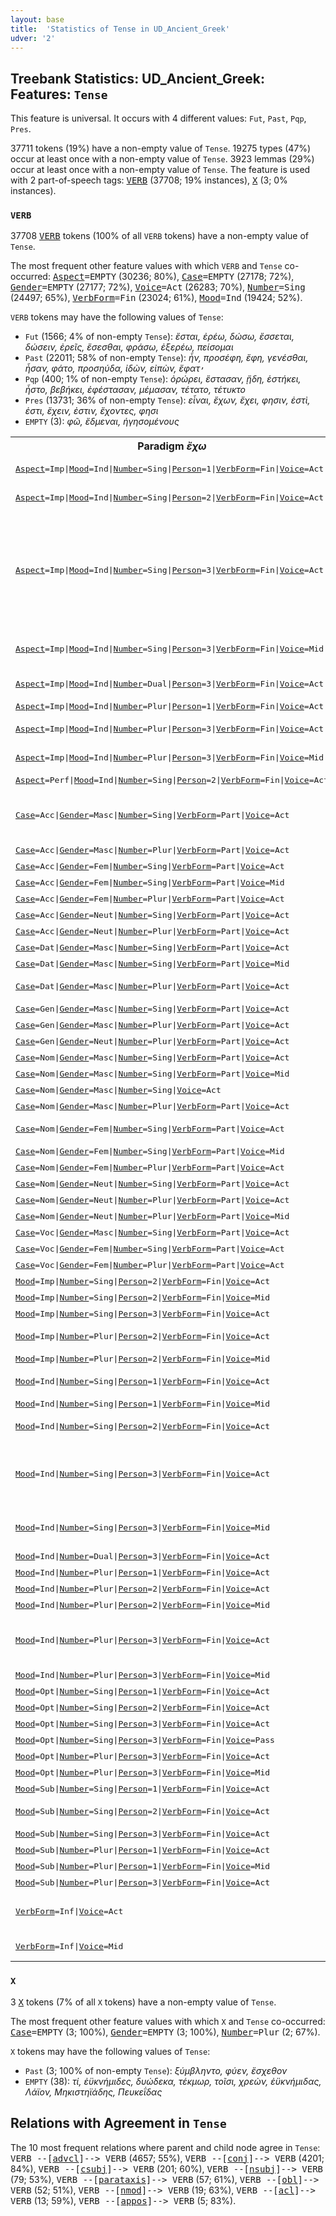 ```yaml
---
layout: base
title:  'Statistics of Tense in UD_Ancient_Greek'
udver: '2'
---
```


## Treebank Statistics: UD_Ancient_Greek: Features: `Tense`

This feature is universal.
It occurs with 4 different values: `Fut`, `Past`, `Pqp`, `Pres`.

37711 tokens (19%) have a non-empty value of `Tense`.
19275 types (47%) occur at least once with a non-empty value of `Tense`.
3923 lemmas (29%) occur at least once with a non-empty value of `Tense`.
The feature is used with 2 part-of-speech tags: <tt><a href="grc-pos-VERB.html">VERB</a></tt> (37708; 19% instances), <tt><a href="grc-pos-X.html">X</a></tt> (3; 0% instances).

### `VERB`

37708 <tt><a href="grc-pos-VERB.html">VERB</a></tt> tokens (100% of all `VERB` tokens) have a non-empty value of `Tense`.

The most frequent other feature values with which `VERB` and `Tense` co-occurred: <tt><a href="grc-feat-Aspect.html">Aspect</a></tt><tt>=EMPTY</tt> (30236; 80%), <tt><a href="grc-feat-Case.html">Case</a></tt><tt>=EMPTY</tt> (27178; 72%), <tt><a href="grc-feat-Gender.html">Gender</a></tt><tt>=EMPTY</tt> (27177; 72%), <tt><a href="grc-feat-Voice.html">Voice</a></tt><tt>=Act</tt> (26283; 70%), <tt><a href="grc-feat-Number.html">Number</a></tt><tt>=Sing</tt> (24497; 65%), <tt><a href="grc-feat-VerbForm.html">VerbForm</a></tt><tt>=Fin</tt> (23024; 61%), <tt><a href="grc-feat-Mood.html">Mood</a></tt><tt>=Ind</tt> (19424; 52%).

`VERB` tokens may have the following values of `Tense`:

* `Fut` (1566; 4% of non-empty `Tense`): <em>ἔσται, ἐρέω, δώσω, ἔσσεται, δώσειν, ἐρεῖς, ἔσεσθαι, φράσω, ἐξερέω, πείσομαι</em>
* `Past` (22011; 58% of non-empty `Tense`): <em>ἦν, προσέφη, ἔφη, γενέσθαι, ἦσαν, φάτο, προσηύδα, ἰδὼν, εἰπὼν, ἔφατ̓</em>
* `Pqp` (400; 1% of non-empty `Tense`): <em>ὀρώρει, ἕστασαν, ᾔδη, ἑστήκει, ἧστο, βεβήκει, ἐφέστασαν, μέμασαν, τέτατο, τέτυκτο</em>
* `Pres` (13731; 36% of non-empty `Tense`): <em>εἶναι, ἔχων, ἔχει, φησιν, ἐστὶ, ἐστι, ἔχειν, ἐστιν, ἔχοντες, φησι</em>
* `EMPTY` (3): <em>φῶ, ἔδμεναι, ἡγησομένους</em>

<table>
  <tr><th>Paradigm <i>ἔχω</i></th><th><tt>Pres</tt></th><th><tt>Fut</tt></th><th><tt>Past</tt></th><th><tt>Pqp</tt></th></tr>
  <tr><td><tt><tt><a href="grc-feat-Aspect.html">Aspect</a></tt><tt>=Imp</tt>|<tt><a href="grc-feat-Mood.html">Mood</a></tt><tt>=Ind</tt>|<tt><a href="grc-feat-Number.html">Number</a></tt><tt>=Sing</tt>|<tt><a href="grc-feat-Person.html">Person</a></tt><tt>=1</tt>|<tt><a href="grc-feat-VerbForm.html">VerbForm</a></tt><tt>=Fin</tt>|<tt><a href="grc-feat-Voice.html">Voice</a></tt><tt>=Act</tt></tt></td><td></td><td></td><td><em>ἔχεσκον, εἶχον</em></td><td></td></tr>
  <tr><td><tt><tt><a href="grc-feat-Aspect.html">Aspect</a></tt><tt>=Imp</tt>|<tt><a href="grc-feat-Mood.html">Mood</a></tt><tt>=Ind</tt>|<tt><a href="grc-feat-Number.html">Number</a></tt><tt>=Sing</tt>|<tt><a href="grc-feat-Person.html">Person</a></tt><tt>=2</tt>|<tt><a href="grc-feat-VerbForm.html">VerbForm</a></tt><tt>=Fin</tt>|<tt><a href="grc-feat-Voice.html">Voice</a></tt><tt>=Act</tt></tt></td><td></td><td></td><td><em>εἶχες, ἔχεσκες</em></td><td></td></tr>
  <tr><td><tt><tt><a href="grc-feat-Aspect.html">Aspect</a></tt><tt>=Imp</tt>|<tt><a href="grc-feat-Mood.html">Mood</a></tt><tt>=Ind</tt>|<tt><a href="grc-feat-Number.html">Number</a></tt><tt>=Sing</tt>|<tt><a href="grc-feat-Person.html">Person</a></tt><tt>=3</tt>|<tt><a href="grc-feat-VerbForm.html">VerbForm</a></tt><tt>=Fin</tt>|<tt><a href="grc-feat-Voice.html">Voice</a></tt><tt>=Act</tt></tt></td><td></td><td></td><td><em>εἶχε, ἔχε, εἶχεν, ἔχ̓, ἔχεν, ἔχεσκεν, εἶχ̓, εἶχέ, ἔχει, ἔχεσκε, ἔσχεθεν, ἔχεσκ̓</em></td><td></td></tr>
  <tr><td><tt><tt><a href="grc-feat-Aspect.html">Aspect</a></tt><tt>=Imp</tt>|<tt><a href="grc-feat-Mood.html">Mood</a></tt><tt>=Ind</tt>|<tt><a href="grc-feat-Number.html">Number</a></tt><tt>=Sing</tt>|<tt><a href="grc-feat-Person.html">Person</a></tt><tt>=3</tt>|<tt><a href="grc-feat-VerbForm.html">VerbForm</a></tt><tt>=Fin</tt>|<tt><a href="grc-feat-Voice.html">Voice</a></tt><tt>=Mid</tt></tt></td><td></td><td></td><td><em>ἔχετ̓, εἴχετο, ἔχεθ̓</em></td><td></td></tr>
  <tr><td><tt><tt><a href="grc-feat-Aspect.html">Aspect</a></tt><tt>=Imp</tt>|<tt><a href="grc-feat-Mood.html">Mood</a></tt><tt>=Ind</tt>|<tt><a href="grc-feat-Number.html">Number</a></tt><tt>=Dual</tt>|<tt><a href="grc-feat-Person.html">Person</a></tt><tt>=3</tt>|<tt><a href="grc-feat-VerbForm.html">VerbForm</a></tt><tt>=Fin</tt>|<tt><a href="grc-feat-Voice.html">Voice</a></tt><tt>=Act</tt></tt></td><td></td><td></td><td><em>ἐχέτην, ἐσχεθέτην</em></td><td></td></tr>
  <tr><td><tt><tt><a href="grc-feat-Aspect.html">Aspect</a></tt><tt>=Imp</tt>|<tt><a href="grc-feat-Mood.html">Mood</a></tt><tt>=Ind</tt>|<tt><a href="grc-feat-Number.html">Number</a></tt><tt>=Plur</tt>|<tt><a href="grc-feat-Person.html">Person</a></tt><tt>=1</tt>|<tt><a href="grc-feat-VerbForm.html">VerbForm</a></tt><tt>=Fin</tt>|<tt><a href="grc-feat-Voice.html">Voice</a></tt><tt>=Act</tt></tt></td><td></td><td></td><td><em>εἴχομεν</em></td><td></td></tr>
  <tr><td><tt><tt><a href="grc-feat-Aspect.html">Aspect</a></tt><tt>=Imp</tt>|<tt><a href="grc-feat-Mood.html">Mood</a></tt><tt>=Ind</tt>|<tt><a href="grc-feat-Number.html">Number</a></tt><tt>=Plur</tt>|<tt><a href="grc-feat-Person.html">Person</a></tt><tt>=3</tt>|<tt><a href="grc-feat-VerbForm.html">VerbForm</a></tt><tt>=Fin</tt>|<tt><a href="grc-feat-Voice.html">Voice</a></tt><tt>=Act</tt></tt></td><td></td><td></td><td><em>εἶχον, ἔχον</em></td><td></td></tr>
  <tr><td><tt><tt><a href="grc-feat-Aspect.html">Aspect</a></tt><tt>=Imp</tt>|<tt><a href="grc-feat-Mood.html">Mood</a></tt><tt>=Ind</tt>|<tt><a href="grc-feat-Number.html">Number</a></tt><tt>=Plur</tt>|<tt><a href="grc-feat-Person.html">Person</a></tt><tt>=3</tt>|<tt><a href="grc-feat-VerbForm.html">VerbForm</a></tt><tt>=Fin</tt>|<tt><a href="grc-feat-Voice.html">Voice</a></tt><tt>=Mid</tt></tt></td><td></td><td></td><td><em>εἴχοντο, ἔχοντο</em></td><td></td></tr>
  <tr><td><tt><tt><a href="grc-feat-Aspect.html">Aspect</a></tt><tt>=Perf</tt>|<tt><a href="grc-feat-Mood.html">Mood</a></tt><tt>=Ind</tt>|<tt><a href="grc-feat-Number.html">Number</a></tt><tt>=Sing</tt>|<tt><a href="grc-feat-Person.html">Person</a></tt><tt>=2</tt>|<tt><a href="grc-feat-VerbForm.html">VerbForm</a></tt><tt>=Fin</tt>|<tt><a href="grc-feat-Voice.html">Voice</a></tt><tt>=Act</tt></tt></td><td></td><td></td><td><em>ἔσχηκας</em></td><td></td></tr>
  <tr><td><tt><tt><a href="grc-feat-Case.html">Case</a></tt><tt>=Acc</tt>|<tt><a href="grc-feat-Gender.html">Gender</a></tt><tt>=Masc</tt>|<tt><a href="grc-feat-Number.html">Number</a></tt><tt>=Sing</tt>|<tt><a href="grc-feat-VerbForm.html">VerbForm</a></tt><tt>=Part</tt>|<tt><a href="grc-feat-Voice.html">Voice</a></tt><tt>=Act</tt></tt></td><td><em>ἔχοντα, ἔχοντ̓, ἔχοντά, ἔχονθ̓</em></td><td></td><td></td><td></td></tr>
  <tr><td><tt><tt><a href="grc-feat-Case.html">Case</a></tt><tt>=Acc</tt>|<tt><a href="grc-feat-Gender.html">Gender</a></tt><tt>=Masc</tt>|<tt><a href="grc-feat-Number.html">Number</a></tt><tt>=Plur</tt>|<tt><a href="grc-feat-VerbForm.html">VerbForm</a></tt><tt>=Part</tt>|<tt><a href="grc-feat-Voice.html">Voice</a></tt><tt>=Act</tt></tt></td><td><em>ἔχοντας</em></td><td></td><td></td><td></td></tr>
  <tr><td><tt><tt><a href="grc-feat-Case.html">Case</a></tt><tt>=Acc</tt>|<tt><a href="grc-feat-Gender.html">Gender</a></tt><tt>=Fem</tt>|<tt><a href="grc-feat-Number.html">Number</a></tt><tt>=Sing</tt>|<tt><a href="grc-feat-VerbForm.html">VerbForm</a></tt><tt>=Part</tt>|<tt><a href="grc-feat-Voice.html">Voice</a></tt><tt>=Act</tt></tt></td><td><em>ἔχουσαν</em></td><td><em>ἕξουσαν</em></td><td></td><td></td></tr>
  <tr><td><tt><tt><a href="grc-feat-Case.html">Case</a></tt><tt>=Acc</tt>|<tt><a href="grc-feat-Gender.html">Gender</a></tt><tt>=Fem</tt>|<tt><a href="grc-feat-Number.html">Number</a></tt><tt>=Sing</tt>|<tt><a href="grc-feat-VerbForm.html">VerbForm</a></tt><tt>=Part</tt>|<tt><a href="grc-feat-Voice.html">Voice</a></tt><tt>=Mid</tt></tt></td><td><em>ἐχομένην</em></td><td></td><td></td><td></td></tr>
  <tr><td><tt><tt><a href="grc-feat-Case.html">Case</a></tt><tt>=Acc</tt>|<tt><a href="grc-feat-Gender.html">Gender</a></tt><tt>=Fem</tt>|<tt><a href="grc-feat-Number.html">Number</a></tt><tt>=Plur</tt>|<tt><a href="grc-feat-VerbForm.html">VerbForm</a></tt><tt>=Part</tt>|<tt><a href="grc-feat-Voice.html">Voice</a></tt><tt>=Act</tt></tt></td><td><em>ἐχούσας</em></td><td></td><td></td><td></td></tr>
  <tr><td><tt><tt><a href="grc-feat-Case.html">Case</a></tt><tt>=Acc</tt>|<tt><a href="grc-feat-Gender.html">Gender</a></tt><tt>=Neut</tt>|<tt><a href="grc-feat-Number.html">Number</a></tt><tt>=Sing</tt>|<tt><a href="grc-feat-VerbForm.html">VerbForm</a></tt><tt>=Part</tt>|<tt><a href="grc-feat-Voice.html">Voice</a></tt><tt>=Act</tt></tt></td><td><em>ἔχον</em></td><td></td><td></td><td></td></tr>
  <tr><td><tt><tt><a href="grc-feat-Case.html">Case</a></tt><tt>=Acc</tt>|<tt><a href="grc-feat-Gender.html">Gender</a></tt><tt>=Neut</tt>|<tt><a href="grc-feat-Number.html">Number</a></tt><tt>=Plur</tt>|<tt><a href="grc-feat-VerbForm.html">VerbForm</a></tt><tt>=Part</tt>|<tt><a href="grc-feat-Voice.html">Voice</a></tt><tt>=Act</tt></tt></td><td><em>ἔχοντα</em></td><td></td><td></td><td></td></tr>
  <tr><td><tt><tt><a href="grc-feat-Case.html">Case</a></tt><tt>=Dat</tt>|<tt><a href="grc-feat-Gender.html">Gender</a></tt><tt>=Masc</tt>|<tt><a href="grc-feat-Number.html">Number</a></tt><tt>=Sing</tt>|<tt><a href="grc-feat-VerbForm.html">VerbForm</a></tt><tt>=Part</tt>|<tt><a href="grc-feat-Voice.html">Voice</a></tt><tt>=Act</tt></tt></td><td><em>ἔχοντι</em></td><td></td><td></td><td></td></tr>
  <tr><td><tt><tt><a href="grc-feat-Case.html">Case</a></tt><tt>=Dat</tt>|<tt><a href="grc-feat-Gender.html">Gender</a></tt><tt>=Masc</tt>|<tt><a href="grc-feat-Number.html">Number</a></tt><tt>=Sing</tt>|<tt><a href="grc-feat-VerbForm.html">VerbForm</a></tt><tt>=Part</tt>|<tt><a href="grc-feat-Voice.html">Voice</a></tt><tt>=Mid</tt></tt></td><td><em>ἐχομένῳ</em></td><td></td><td></td><td></td></tr>
  <tr><td><tt><tt><a href="grc-feat-Case.html">Case</a></tt><tt>=Dat</tt>|<tt><a href="grc-feat-Gender.html">Gender</a></tt><tt>=Masc</tt>|<tt><a href="grc-feat-Number.html">Number</a></tt><tt>=Plur</tt>|<tt><a href="grc-feat-VerbForm.html">VerbForm</a></tt><tt>=Part</tt>|<tt><a href="grc-feat-Voice.html">Voice</a></tt><tt>=Act</tt></tt></td><td><em>ἔχουσι, ἔχουσιν</em></td><td></td><td></td><td></td></tr>
  <tr><td><tt><tt><a href="grc-feat-Case.html">Case</a></tt><tt>=Gen</tt>|<tt><a href="grc-feat-Gender.html">Gender</a></tt><tt>=Masc</tt>|<tt><a href="grc-feat-Number.html">Number</a></tt><tt>=Sing</tt>|<tt><a href="grc-feat-VerbForm.html">VerbForm</a></tt><tt>=Part</tt>|<tt><a href="grc-feat-Voice.html">Voice</a></tt><tt>=Act</tt></tt></td><td><em>ἔχοντος</em></td><td></td><td></td><td></td></tr>
  <tr><td><tt><tt><a href="grc-feat-Case.html">Case</a></tt><tt>=Gen</tt>|<tt><a href="grc-feat-Gender.html">Gender</a></tt><tt>=Masc</tt>|<tt><a href="grc-feat-Number.html">Number</a></tt><tt>=Plur</tt>|<tt><a href="grc-feat-VerbForm.html">VerbForm</a></tt><tt>=Part</tt>|<tt><a href="grc-feat-Voice.html">Voice</a></tt><tt>=Act</tt></tt></td><td><em>ἐχόντων</em></td><td></td><td></td><td></td></tr>
  <tr><td><tt><tt><a href="grc-feat-Case.html">Case</a></tt><tt>=Gen</tt>|<tt><a href="grc-feat-Gender.html">Gender</a></tt><tt>=Neut</tt>|<tt><a href="grc-feat-Number.html">Number</a></tt><tt>=Plur</tt>|<tt><a href="grc-feat-VerbForm.html">VerbForm</a></tt><tt>=Part</tt>|<tt><a href="grc-feat-Voice.html">Voice</a></tt><tt>=Act</tt></tt></td><td><em>ἐχόντων</em></td><td></td><td></td><td></td></tr>
  <tr><td><tt><tt><a href="grc-feat-Case.html">Case</a></tt><tt>=Nom</tt>|<tt><a href="grc-feat-Gender.html">Gender</a></tt><tt>=Masc</tt>|<tt><a href="grc-feat-Number.html">Number</a></tt><tt>=Sing</tt>|<tt><a href="grc-feat-VerbForm.html">VerbForm</a></tt><tt>=Part</tt>|<tt><a href="grc-feat-Voice.html">Voice</a></tt><tt>=Act</tt></tt></td><td><em>ἔχων</em></td><td></td><td></td><td></td></tr>
  <tr><td><tt><tt><a href="grc-feat-Case.html">Case</a></tt><tt>=Nom</tt>|<tt><a href="grc-feat-Gender.html">Gender</a></tt><tt>=Masc</tt>|<tt><a href="grc-feat-Number.html">Number</a></tt><tt>=Sing</tt>|<tt><a href="grc-feat-VerbForm.html">VerbForm</a></tt><tt>=Part</tt>|<tt><a href="grc-feat-Voice.html">Voice</a></tt><tt>=Mid</tt></tt></td><td><em>ἐχόμενος</em></td><td></td><td></td><td></td></tr>
  <tr><td><tt><tt><a href="grc-feat-Case.html">Case</a></tt><tt>=Nom</tt>|<tt><a href="grc-feat-Gender.html">Gender</a></tt><tt>=Masc</tt>|<tt><a href="grc-feat-Number.html">Number</a></tt><tt>=Sing</tt>|<tt><a href="grc-feat-Voice.html">Voice</a></tt><tt>=Act</tt></tt></td><td><em>ἔχων</em></td><td></td><td></td><td></td></tr>
  <tr><td><tt><tt><a href="grc-feat-Case.html">Case</a></tt><tt>=Nom</tt>|<tt><a href="grc-feat-Gender.html">Gender</a></tt><tt>=Masc</tt>|<tt><a href="grc-feat-Number.html">Number</a></tt><tt>=Plur</tt>|<tt><a href="grc-feat-VerbForm.html">VerbForm</a></tt><tt>=Part</tt>|<tt><a href="grc-feat-Voice.html">Voice</a></tt><tt>=Act</tt></tt></td><td><em>ἔχοντες</em></td><td></td><td></td><td></td></tr>
  <tr><td><tt><tt><a href="grc-feat-Case.html">Case</a></tt><tt>=Nom</tt>|<tt><a href="grc-feat-Gender.html">Gender</a></tt><tt>=Fem</tt>|<tt><a href="grc-feat-Number.html">Number</a></tt><tt>=Sing</tt>|<tt><a href="grc-feat-VerbForm.html">VerbForm</a></tt><tt>=Part</tt>|<tt><a href="grc-feat-Voice.html">Voice</a></tt><tt>=Act</tt></tt></td><td><em>ἔχουσα, ἔχουσ̓</em></td><td></td><td><em>σχοῦσα</em></td><td></td></tr>
  <tr><td><tt><tt><a href="grc-feat-Case.html">Case</a></tt><tt>=Nom</tt>|<tt><a href="grc-feat-Gender.html">Gender</a></tt><tt>=Fem</tt>|<tt><a href="grc-feat-Number.html">Number</a></tt><tt>=Sing</tt>|<tt><a href="grc-feat-VerbForm.html">VerbForm</a></tt><tt>=Part</tt>|<tt><a href="grc-feat-Voice.html">Voice</a></tt><tt>=Mid</tt></tt></td><td><em>ἐχομένη</em></td><td></td><td></td><td></td></tr>
  <tr><td><tt><tt><a href="grc-feat-Case.html">Case</a></tt><tt>=Nom</tt>|<tt><a href="grc-feat-Gender.html">Gender</a></tt><tt>=Fem</tt>|<tt><a href="grc-feat-Number.html">Number</a></tt><tt>=Plur</tt>|<tt><a href="grc-feat-VerbForm.html">VerbForm</a></tt><tt>=Part</tt>|<tt><a href="grc-feat-Voice.html">Voice</a></tt><tt>=Act</tt></tt></td><td><em>ἔχουσαι</em></td><td></td><td></td><td></td></tr>
  <tr><td><tt><tt><a href="grc-feat-Case.html">Case</a></tt><tt>=Nom</tt>|<tt><a href="grc-feat-Gender.html">Gender</a></tt><tt>=Neut</tt>|<tt><a href="grc-feat-Number.html">Number</a></tt><tt>=Sing</tt>|<tt><a href="grc-feat-VerbForm.html">VerbForm</a></tt><tt>=Part</tt>|<tt><a href="grc-feat-Voice.html">Voice</a></tt><tt>=Act</tt></tt></td><td><em>ἔχον</em></td><td></td><td></td><td></td></tr>
  <tr><td><tt><tt><a href="grc-feat-Case.html">Case</a></tt><tt>=Nom</tt>|<tt><a href="grc-feat-Gender.html">Gender</a></tt><tt>=Neut</tt>|<tt><a href="grc-feat-Number.html">Number</a></tt><tt>=Plur</tt>|<tt><a href="grc-feat-VerbForm.html">VerbForm</a></tt><tt>=Part</tt>|<tt><a href="grc-feat-Voice.html">Voice</a></tt><tt>=Act</tt></tt></td><td><em>ἔχοντα</em></td><td></td><td></td><td></td></tr>
  <tr><td><tt><tt><a href="grc-feat-Case.html">Case</a></tt><tt>=Nom</tt>|<tt><a href="grc-feat-Gender.html">Gender</a></tt><tt>=Neut</tt>|<tt><a href="grc-feat-Number.html">Number</a></tt><tt>=Plur</tt>|<tt><a href="grc-feat-VerbForm.html">VerbForm</a></tt><tt>=Part</tt>|<tt><a href="grc-feat-Voice.html">Voice</a></tt><tt>=Mid</tt></tt></td><td><em>ἐχόμενα</em></td><td></td><td></td><td></td></tr>
  <tr><td><tt><tt><a href="grc-feat-Case.html">Case</a></tt><tt>=Voc</tt>|<tt><a href="grc-feat-Gender.html">Gender</a></tt><tt>=Masc</tt>|<tt><a href="grc-feat-Number.html">Number</a></tt><tt>=Sing</tt>|<tt><a href="grc-feat-VerbForm.html">VerbForm</a></tt><tt>=Part</tt>|<tt><a href="grc-feat-Voice.html">Voice</a></tt><tt>=Act</tt></tt></td><td><em>ἔχων</em></td><td></td><td></td><td></td></tr>
  <tr><td><tt><tt><a href="grc-feat-Case.html">Case</a></tt><tt>=Voc</tt>|<tt><a href="grc-feat-Gender.html">Gender</a></tt><tt>=Fem</tt>|<tt><a href="grc-feat-Number.html">Number</a></tt><tt>=Sing</tt>|<tt><a href="grc-feat-VerbForm.html">VerbForm</a></tt><tt>=Part</tt>|<tt><a href="grc-feat-Voice.html">Voice</a></tt><tt>=Act</tt></tt></td><td><em>ἔχουσα</em></td><td></td><td></td><td></td></tr>
  <tr><td><tt><tt><a href="grc-feat-Case.html">Case</a></tt><tt>=Voc</tt>|<tt><a href="grc-feat-Gender.html">Gender</a></tt><tt>=Fem</tt>|<tt><a href="grc-feat-Number.html">Number</a></tt><tt>=Plur</tt>|<tt><a href="grc-feat-VerbForm.html">VerbForm</a></tt><tt>=Part</tt>|<tt><a href="grc-feat-Voice.html">Voice</a></tt><tt>=Act</tt></tt></td><td><em>ἔχουσαι</em></td><td></td><td></td><td></td></tr>
  <tr><td><tt><tt><a href="grc-feat-Mood.html">Mood</a></tt><tt>=Imp</tt>|<tt><a href="grc-feat-Number.html">Number</a></tt><tt>=Sing</tt>|<tt><a href="grc-feat-Person.html">Person</a></tt><tt>=2</tt>|<tt><a href="grc-feat-VerbForm.html">VerbForm</a></tt><tt>=Fin</tt>|<tt><a href="grc-feat-Voice.html">Voice</a></tt><tt>=Act</tt></tt></td><td><em>ἔχε, ἔχ̓</em></td><td></td><td></td><td></td></tr>
  <tr><td><tt><tt><a href="grc-feat-Mood.html">Mood</a></tt><tt>=Imp</tt>|<tt><a href="grc-feat-Number.html">Number</a></tt><tt>=Sing</tt>|<tt><a href="grc-feat-Person.html">Person</a></tt><tt>=2</tt>|<tt><a href="grc-feat-VerbForm.html">VerbForm</a></tt><tt>=Fin</tt>|<tt><a href="grc-feat-Voice.html">Voice</a></tt><tt>=Mid</tt></tt></td><td><em>ἔχεο</em></td><td></td><td><em>σχέο</em></td><td></td></tr>
  <tr><td><tt><tt><a href="grc-feat-Mood.html">Mood</a></tt><tt>=Imp</tt>|<tt><a href="grc-feat-Number.html">Number</a></tt><tt>=Sing</tt>|<tt><a href="grc-feat-Person.html">Person</a></tt><tt>=3</tt>|<tt><a href="grc-feat-VerbForm.html">VerbForm</a></tt><tt>=Fin</tt>|<tt><a href="grc-feat-Voice.html">Voice</a></tt><tt>=Act</tt></tt></td><td><em>ἐχέτω</em></td><td></td><td></td><td></td></tr>
  <tr><td><tt><tt><a href="grc-feat-Mood.html">Mood</a></tt><tt>=Imp</tt>|<tt><a href="grc-feat-Number.html">Number</a></tt><tt>=Plur</tt>|<tt><a href="grc-feat-Person.html">Person</a></tt><tt>=2</tt>|<tt><a href="grc-feat-VerbForm.html">VerbForm</a></tt><tt>=Fin</tt>|<tt><a href="grc-feat-Voice.html">Voice</a></tt><tt>=Act</tt></tt></td><td><em>ἔχετ̓, ἔχεθ̓</em></td><td></td><td></td><td></td></tr>
  <tr><td><tt><tt><a href="grc-feat-Mood.html">Mood</a></tt><tt>=Imp</tt>|<tt><a href="grc-feat-Number.html">Number</a></tt><tt>=Plur</tt>|<tt><a href="grc-feat-Person.html">Person</a></tt><tt>=2</tt>|<tt><a href="grc-feat-VerbForm.html">VerbForm</a></tt><tt>=Fin</tt>|<tt><a href="grc-feat-Voice.html">Voice</a></tt><tt>=Mid</tt></tt></td><td></td><td></td><td><em>σχέσθε</em></td><td></td></tr>
  <tr><td><tt><tt><a href="grc-feat-Mood.html">Mood</a></tt><tt>=Ind</tt>|<tt><a href="grc-feat-Number.html">Number</a></tt><tt>=Sing</tt>|<tt><a href="grc-feat-Person.html">Person</a></tt><tt>=1</tt>|<tt><a href="grc-feat-VerbForm.html">VerbForm</a></tt><tt>=Fin</tt>|<tt><a href="grc-feat-Voice.html">Voice</a></tt><tt>=Act</tt></tt></td><td><em>ἔχω</em></td><td><em>σχήσω, ἕξω</em></td><td><em>ἔσχον</em></td><td></td></tr>
  <tr><td><tt><tt><a href="grc-feat-Mood.html">Mood</a></tt><tt>=Ind</tt>|<tt><a href="grc-feat-Number.html">Number</a></tt><tt>=Sing</tt>|<tt><a href="grc-feat-Person.html">Person</a></tt><tt>=1</tt>|<tt><a href="grc-feat-VerbForm.html">VerbForm</a></tt><tt>=Fin</tt>|<tt><a href="grc-feat-Voice.html">Voice</a></tt><tt>=Mid</tt></tt></td><td><em>ἔχομαι</em></td><td></td><td></td><td></td></tr>
  <tr><td><tt><tt><a href="grc-feat-Mood.html">Mood</a></tt><tt>=Ind</tt>|<tt><a href="grc-feat-Number.html">Number</a></tt><tt>=Sing</tt>|<tt><a href="grc-feat-Person.html">Person</a></tt><tt>=2</tt>|<tt><a href="grc-feat-VerbForm.html">VerbForm</a></tt><tt>=Fin</tt>|<tt><a href="grc-feat-Voice.html">Voice</a></tt><tt>=Act</tt></tt></td><td><em>ἔχεις, ἔχες</em></td><td></td><td><em>ἔσχες</em></td><td></td></tr>
  <tr><td><tt><tt><a href="grc-feat-Mood.html">Mood</a></tt><tt>=Ind</tt>|<tt><a href="grc-feat-Number.html">Number</a></tt><tt>=Sing</tt>|<tt><a href="grc-feat-Person.html">Person</a></tt><tt>=3</tt>|<tt><a href="grc-feat-VerbForm.html">VerbForm</a></tt><tt>=Fin</tt>|<tt><a href="grc-feat-Voice.html">Voice</a></tt><tt>=Act</tt></tt></td><td><em>ἔχει, ἔχουσ̓</em></td><td><em>ἕξει, σχήσει</em></td><td><em>ἔσχε, ἔσχεν, ἔσχ̓, σχέθε, ἔσχεθε</em></td><td></td></tr>
  <tr><td><tt><tt><a href="grc-feat-Mood.html">Mood</a></tt><tt>=Ind</tt>|<tt><a href="grc-feat-Number.html">Number</a></tt><tt>=Sing</tt>|<tt><a href="grc-feat-Person.html">Person</a></tt><tt>=3</tt>|<tt><a href="grc-feat-VerbForm.html">VerbForm</a></tt><tt>=Fin</tt>|<tt><a href="grc-feat-Voice.html">Voice</a></tt><tt>=Mid</tt></tt></td><td><em>ἔχεται</em></td><td><em>ἕξεται</em></td><td><em>ἔσχετο, σχέτο, σχέθ̓</em></td><td></td></tr>
  <tr><td><tt><tt><a href="grc-feat-Mood.html">Mood</a></tt><tt>=Ind</tt>|<tt><a href="grc-feat-Number.html">Number</a></tt><tt>=Dual</tt>|<tt><a href="grc-feat-Person.html">Person</a></tt><tt>=3</tt>|<tt><a href="grc-feat-VerbForm.html">VerbForm</a></tt><tt>=Fin</tt>|<tt><a href="grc-feat-Voice.html">Voice</a></tt><tt>=Act</tt></tt></td><td><em>ἔχετον</em></td><td></td><td></td><td></td></tr>
  <tr><td><tt><tt><a href="grc-feat-Mood.html">Mood</a></tt><tt>=Ind</tt>|<tt><a href="grc-feat-Number.html">Number</a></tt><tt>=Plur</tt>|<tt><a href="grc-feat-Person.html">Person</a></tt><tt>=1</tt>|<tt><a href="grc-feat-VerbForm.html">VerbForm</a></tt><tt>=Fin</tt>|<tt><a href="grc-feat-Voice.html">Voice</a></tt><tt>=Act</tt></tt></td><td><em>ἔχομεν</em></td><td><em>ἕξομεν</em></td><td></td><td></td></tr>
  <tr><td><tt><tt><a href="grc-feat-Mood.html">Mood</a></tt><tt>=Ind</tt>|<tt><a href="grc-feat-Number.html">Number</a></tt><tt>=Plur</tt>|<tt><a href="grc-feat-Person.html">Person</a></tt><tt>=2</tt>|<tt><a href="grc-feat-VerbForm.html">VerbForm</a></tt><tt>=Fin</tt>|<tt><a href="grc-feat-Voice.html">Voice</a></tt><tt>=Act</tt></tt></td><td><em>ἔχετε</em></td><td><em>ἕξετε</em></td><td><em>ἔσχετε</em></td><td></td></tr>
  <tr><td><tt><tt><a href="grc-feat-Mood.html">Mood</a></tt><tt>=Ind</tt>|<tt><a href="grc-feat-Number.html">Number</a></tt><tt>=Plur</tt>|<tt><a href="grc-feat-Person.html">Person</a></tt><tt>=2</tt>|<tt><a href="grc-feat-VerbForm.html">VerbForm</a></tt><tt>=Fin</tt>|<tt><a href="grc-feat-Voice.html">Voice</a></tt><tt>=Mid</tt></tt></td><td></td><td><em>σχήσεσθε</em></td><td></td><td></td></tr>
  <tr><td><tt><tt><a href="grc-feat-Mood.html">Mood</a></tt><tt>=Ind</tt>|<tt><a href="grc-feat-Number.html">Number</a></tt><tt>=Plur</tt>|<tt><a href="grc-feat-Person.html">Person</a></tt><tt>=3</tt>|<tt><a href="grc-feat-VerbForm.html">VerbForm</a></tt><tt>=Fin</tt>|<tt><a href="grc-feat-Voice.html">Voice</a></tt><tt>=Act</tt></tt></td><td><em>ἔχουσιν, ἔχουσι, ἔχουσ̓</em></td><td><em>σχήσουσιν, σχήσουσι, ἕξουσι, ἕξουσιν</em></td><td><em>ἔσχον, σχέθον, ἔσχεθον</em></td><td><em>ἔσχηκεν</em></td></tr>
  <tr><td><tt><tt><a href="grc-feat-Mood.html">Mood</a></tt><tt>=Ind</tt>|<tt><a href="grc-feat-Number.html">Number</a></tt><tt>=Plur</tt>|<tt><a href="grc-feat-Person.html">Person</a></tt><tt>=3</tt>|<tt><a href="grc-feat-VerbForm.html">VerbForm</a></tt><tt>=Fin</tt>|<tt><a href="grc-feat-Voice.html">Voice</a></tt><tt>=Mid</tt></tt></td><td><em>ἔχονται</em></td><td></td><td></td><td></td></tr>
  <tr><td><tt><tt><a href="grc-feat-Mood.html">Mood</a></tt><tt>=Opt</tt>|<tt><a href="grc-feat-Number.html">Number</a></tt><tt>=Sing</tt>|<tt><a href="grc-feat-Person.html">Person</a></tt><tt>=1</tt>|<tt><a href="grc-feat-VerbForm.html">VerbForm</a></tt><tt>=Fin</tt>|<tt><a href="grc-feat-Voice.html">Voice</a></tt><tt>=Act</tt></tt></td><td><em>ἔχοιμι</em></td><td></td><td></td><td></td></tr>
  <tr><td><tt><tt><a href="grc-feat-Mood.html">Mood</a></tt><tt>=Opt</tt>|<tt><a href="grc-feat-Number.html">Number</a></tt><tt>=Sing</tt>|<tt><a href="grc-feat-Person.html">Person</a></tt><tt>=2</tt>|<tt><a href="grc-feat-VerbForm.html">VerbForm</a></tt><tt>=Fin</tt>|<tt><a href="grc-feat-Voice.html">Voice</a></tt><tt>=Act</tt></tt></td><td><em>ἔχοις</em></td><td></td><td></td><td></td></tr>
  <tr><td><tt><tt><a href="grc-feat-Mood.html">Mood</a></tt><tt>=Opt</tt>|<tt><a href="grc-feat-Number.html">Number</a></tt><tt>=Sing</tt>|<tt><a href="grc-feat-Person.html">Person</a></tt><tt>=3</tt>|<tt><a href="grc-feat-VerbForm.html">VerbForm</a></tt><tt>=Fin</tt>|<tt><a href="grc-feat-Voice.html">Voice</a></tt><tt>=Act</tt></tt></td><td><em>ἔχοι</em></td><td></td><td></td><td></td></tr>
  <tr><td><tt><tt><a href="grc-feat-Mood.html">Mood</a></tt><tt>=Opt</tt>|<tt><a href="grc-feat-Number.html">Number</a></tt><tt>=Sing</tt>|<tt><a href="grc-feat-Person.html">Person</a></tt><tt>=3</tt>|<tt><a href="grc-feat-VerbForm.html">VerbForm</a></tt><tt>=Fin</tt>|<tt><a href="grc-feat-Voice.html">Voice</a></tt><tt>=Pass</tt></tt></td><td><em>ἔχοιτο</em></td><td></td><td></td><td></td></tr>
  <tr><td><tt><tt><a href="grc-feat-Mood.html">Mood</a></tt><tt>=Opt</tt>|<tt><a href="grc-feat-Number.html">Number</a></tt><tt>=Plur</tt>|<tt><a href="grc-feat-Person.html">Person</a></tt><tt>=3</tt>|<tt><a href="grc-feat-VerbForm.html">VerbForm</a></tt><tt>=Fin</tt>|<tt><a href="grc-feat-Voice.html">Voice</a></tt><tt>=Act</tt></tt></td><td><em>ἔχοιεν</em></td><td></td><td></td><td></td></tr>
  <tr><td><tt><tt><a href="grc-feat-Mood.html">Mood</a></tt><tt>=Opt</tt>|<tt><a href="grc-feat-Number.html">Number</a></tt><tt>=Plur</tt>|<tt><a href="grc-feat-Person.html">Person</a></tt><tt>=3</tt>|<tt><a href="grc-feat-VerbForm.html">VerbForm</a></tt><tt>=Fin</tt>|<tt><a href="grc-feat-Voice.html">Voice</a></tt><tt>=Mid</tt></tt></td><td></td><td></td><td><em>σχοίατ̓</em></td><td></td></tr>
  <tr><td><tt><tt><a href="grc-feat-Mood.html">Mood</a></tt><tt>=Sub</tt>|<tt><a href="grc-feat-Number.html">Number</a></tt><tt>=Sing</tt>|<tt><a href="grc-feat-Person.html">Person</a></tt><tt>=1</tt>|<tt><a href="grc-feat-VerbForm.html">VerbForm</a></tt><tt>=Fin</tt>|<tt><a href="grc-feat-Voice.html">Voice</a></tt><tt>=Act</tt></tt></td><td><em>ἔχω</em></td><td></td><td></td><td></td></tr>
  <tr><td><tt><tt><a href="grc-feat-Mood.html">Mood</a></tt><tt>=Sub</tt>|<tt><a href="grc-feat-Number.html">Number</a></tt><tt>=Sing</tt>|<tt><a href="grc-feat-Person.html">Person</a></tt><tt>=2</tt>|<tt><a href="grc-feat-VerbForm.html">VerbForm</a></tt><tt>=Fin</tt>|<tt><a href="grc-feat-Voice.html">Voice</a></tt><tt>=Act</tt></tt></td><td><em>ἔχῃς, ἔχῃσθα</em></td><td></td><td></td><td></td></tr>
  <tr><td><tt><tt><a href="grc-feat-Mood.html">Mood</a></tt><tt>=Sub</tt>|<tt><a href="grc-feat-Number.html">Number</a></tt><tt>=Sing</tt>|<tt><a href="grc-feat-Person.html">Person</a></tt><tt>=3</tt>|<tt><a href="grc-feat-VerbForm.html">VerbForm</a></tt><tt>=Fin</tt>|<tt><a href="grc-feat-Voice.html">Voice</a></tt><tt>=Act</tt></tt></td><td><em>ἔχῃ</em></td><td></td><td><em>σχῇ</em></td><td></td></tr>
  <tr><td><tt><tt><a href="grc-feat-Mood.html">Mood</a></tt><tt>=Sub</tt>|<tt><a href="grc-feat-Number.html">Number</a></tt><tt>=Plur</tt>|<tt><a href="grc-feat-Person.html">Person</a></tt><tt>=1</tt>|<tt><a href="grc-feat-VerbForm.html">VerbForm</a></tt><tt>=Fin</tt>|<tt><a href="grc-feat-Voice.html">Voice</a></tt><tt>=Act</tt></tt></td><td></td><td></td><td><em>σχῶμεν</em></td><td></td></tr>
  <tr><td><tt><tt><a href="grc-feat-Mood.html">Mood</a></tt><tt>=Sub</tt>|<tt><a href="grc-feat-Number.html">Number</a></tt><tt>=Plur</tt>|<tt><a href="grc-feat-Person.html">Person</a></tt><tt>=1</tt>|<tt><a href="grc-feat-VerbForm.html">VerbForm</a></tt><tt>=Fin</tt>|<tt><a href="grc-feat-Voice.html">Voice</a></tt><tt>=Mid</tt></tt></td><td><em>ἐχώμεθα</em></td><td></td><td></td><td></td></tr>
  <tr><td><tt><tt><a href="grc-feat-Mood.html">Mood</a></tt><tt>=Sub</tt>|<tt><a href="grc-feat-Number.html">Number</a></tt><tt>=Plur</tt>|<tt><a href="grc-feat-Person.html">Person</a></tt><tt>=3</tt>|<tt><a href="grc-feat-VerbForm.html">VerbForm</a></tt><tt>=Fin</tt>|<tt><a href="grc-feat-Voice.html">Voice</a></tt><tt>=Act</tt></tt></td><td><em>ἔχωσι</em></td><td></td><td></td><td></td></tr>
  <tr><td><tt><tt><a href="grc-feat-VerbForm.html">VerbForm</a></tt><tt>=Inf</tt>|<tt><a href="grc-feat-Voice.html">Voice</a></tt><tt>=Act</tt></tt></td><td><em>ἔχειν, ἐχέμεν</em></td><td><em>ἕξειν, σχήσειν, ἑξέμεν</em></td><td><em>σχεῖν, σχεθέειν</em></td><td></td></tr>
  <tr><td><tt><tt><a href="grc-feat-VerbForm.html">VerbForm</a></tt><tt>=Inf</tt>|<tt><a href="grc-feat-Voice.html">Voice</a></tt><tt>=Mid</tt></tt></td><td><em>ἔχεσθαι</em></td><td><em>σχήσεσθ̓, σχήσεσθαι</em></td><td></td><td></td></tr>
</table>

### `X`

3 <tt><a href="grc-pos-X.html">X</a></tt> tokens (7% of all `X` tokens) have a non-empty value of `Tense`.

The most frequent other feature values with which `X` and `Tense` co-occurred: <tt><a href="grc-feat-Case.html">Case</a></tt><tt>=EMPTY</tt> (3; 100%), <tt><a href="grc-feat-Gender.html">Gender</a></tt><tt>=EMPTY</tt> (3; 100%), <tt><a href="grc-feat-Number.html">Number</a></tt><tt>=Plur</tt> (2; 67%).

`X` tokens may have the following values of `Tense`:

* `Past` (3; 100% of non-empty `Tense`): <em>ξύμβληντο, φύεν, ἔσχεθον</em>
* `EMPTY` (38): <em>τί, ἐϋκνήμιδες, δυώδεκα, τέκμωρ, τοῖσι, χρεὼν, ἐϋκνήμιδας, Λάϊον, Μηκιστηϊάδης, Πευκεΐδας</em>

## Relations with Agreement in `Tense`

The 10 most frequent relations where parent and child node agree in `Tense`:
<tt>VERB --[<tt><a href="grc-dep-advcl.html">advcl</a></tt>]--> VERB</tt> (4657; 55%),
<tt>VERB --[<tt><a href="grc-dep-conj.html">conj</a></tt>]--> VERB</tt> (4201; 84%),
<tt>VERB --[<tt><a href="grc-dep-csubj.html">csubj</a></tt>]--> VERB</tt> (201; 60%),
<tt>VERB --[<tt><a href="grc-dep-nsubj.html">nsubj</a></tt>]--> VERB</tt> (79; 53%),
<tt>VERB --[<tt><a href="grc-dep-parataxis.html">parataxis</a></tt>]--> VERB</tt> (57; 61%),
<tt>VERB --[<tt><a href="grc-dep-obl.html">obl</a></tt>]--> VERB</tt> (52; 51%),
<tt>VERB --[<tt><a href="grc-dep-nmod.html">nmod</a></tt>]--> VERB</tt> (19; 63%),
<tt>VERB --[<tt><a href="grc-dep-acl.html">acl</a></tt>]--> VERB</tt> (13; 59%),
<tt>VERB --[<tt><a href="grc-dep-appos.html">appos</a></tt>]--> VERB</tt> (5; 83%).

